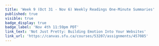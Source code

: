 ```yaml
---
title: 'Week 9 (Oct 31 - Nov 6) Weekly Readings One-Minute Summaries'
published: true
visible: true
badge_display: true
badge_label: 'Nov 4th 11:59pm PDT'
link_text: 'Not Just Pretty: Building Emotion Into Your Websites'
link_url: 'https://canvas.sfu.ca/courses/53207/assignments/457085'
---
```

